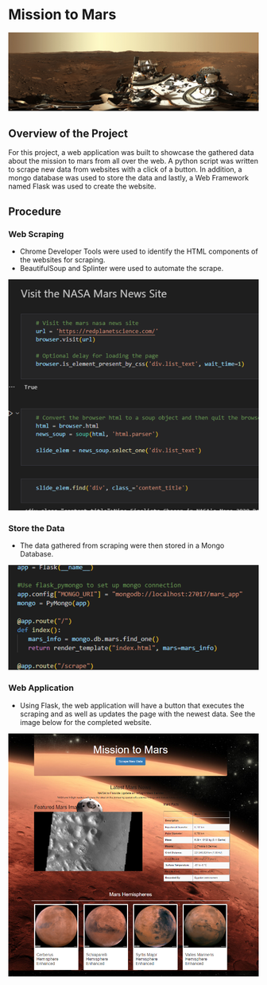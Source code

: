 # Mission to Mars

![NASA Image](https://github.com/kntln/Mission-to-Mars/blob/main/figures/mars_exploration.png)


## Overview of the Project
For this project, a web application was built to showcase the gathered data about the mission to mars from all over the web. A python script was written to scrape new data from websites with a click of a button. In addition, a mongo database was used to store the data and lastly, a Web Framework named Flask was used to create the website.

## Procedure
### Web Scraping
- Chrome Developer Tools were used to identify the HTML components of the websites for scraping. 
- BeautifulSoup and Splinter were used to automate the scrape.

![Web Scraping](https://github.com/kntln/Mission-to-Mars/blob/main/figures/web_scraping.png)

### Store the Data
- The data gathered from scraping were then stored in a Mongo Database.

![Storing the Data](https://github.com/kntln/Mission-to-Mars/blob/main/figures/store_data.png)

### Web Application
- Using Flask, the web application will have a button that executes the scraping and as well as updates the page with the newest data. See the image below for the completed website.

![Web Site](https://github.com/kntln/Mission-to-Mars/blob/main/figures/website.png)





